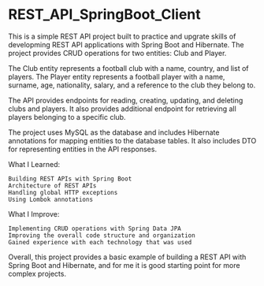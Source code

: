 # REST_API_SpringBoot_Client

This is a simple REST API project built to practice and upgrate skills of developming REST API applications with Spring Boot and Hibernate. The project provides CRUD operations for two entities: Club and Player.

The Club entity represents a football club with a name, country, and list of players. 
The Player entity represents a football player with a name, surname, age, nationality, salary, and a reference to the club they belong to.

The API provides endpoints for reading, creating, updating, and deleting clubs and players. It also provides additional endpoint for retrieving all players belonging to a specific club.

The project uses MySQL as the database and includes Hibernate annotations for mapping entities to the database tables. It also includes DTO for representing entities in the API responses.

What I Learned: 

    Building REST APIs with Spring Boot
    Architecture of REST APIs
    Handling global HTTP exceptions
    Using Lombok annotations

What I Improve:

    Implementing CRUD operations with Spring Data JPA
    Improving the overall code structure and organization
    Gained experience with each technology that was used


Overall, this project provides a basic example of building a REST API with Spring Boot and Hibernate, and for me it is good starting point for more complex projects.
